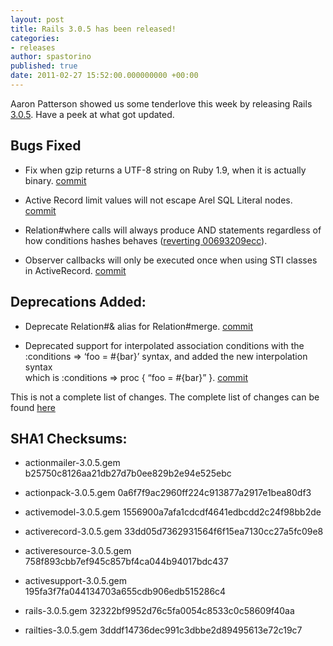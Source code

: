 ```yaml
---
layout: post
title: Rails 3.0.5 has been released!
categories:
- releases
author: spastorino
published: true
date: 2011-02-27 15:52:00.000000000 +00:00
---
```

<p>Aaron Patterson showed us some tenderlove this week by releasing Rails <a href="http://rubygems.org/gems/rails/versions/3.0.5">3.0.5</a>. Have a peek at what got updated.</p>
<h2>Bugs Fixed</h2>
<ul>
	<li>Fix when gzip returns a <span class="caps">UTF</span>-8 string on Ruby 1.9, when it is actually binary. <a href="https://github.com/rails/rails/commit/31690ea8b3420aea4ea4427e1599665d093c974f">commit</a></li>
</ul>
<ul>
	<li>Active Record limit values will not escape Arel <span class="caps">SQL</span> Literal nodes. <a href="https://github.com/rails/rails/commit/7530c5224c77202d62f44a26ae5036d1dc00f579">commit</a></li>
</ul>
<ul>
	<li>Relation#where calls will always produce <span class="caps">AND</span> statements regardless of how conditions hashes behaves (<a href="https://github.com/rails/rails/commit/41c35abed778a7a03e7a9c14009321cd6bc11c26">reverting 00693209ecc</a>).</li>
</ul>
<ul>
	<li>Observer callbacks will only be executed once when using <span class="caps">STI</span> classes in ActiveRecord. <a href="https://github.com/rails/rails/commit/ee491b064bff126a67600d694511986b8636d47b">commit</a></li>
</ul>
<h2>Deprecations Added:</h2>
<ul>
	<li>Deprecate Relation#&amp; alias for Relation#merge. <a href="https://github.com/rails/rails/commit/66003f596452aba927312c4218dfc8d408166d54">commit</a></li>
</ul>
<ul>
	<li>Deprecated support for interpolated association conditions with the<br />
   :conditions =&gt; &#8216;foo = #{bar}&#8217; syntax, and added the new interpolation syntax<br />
   which is :conditions =&gt; proc { &#8220;foo = #{bar}&#8221; }. <a href="https://github.com/rails/rails/commit/756e70cb4492ded56b72b1601da7d198eaf7b840">commit</a></li>
</ul>
<p>This is not a complete list of changes.  The complete list of changes can be<br />
found <a href="https://github.com/rails/rails/compare/v3.0.4...v3.0.5">here</a></p>
<h2>SHA1 Checksums:</h2>
<ul>
	<li>actionmailer-3.0.5.gem b25750c8126aa21db27d7b0ee829b2e94e525ebc</li>
</ul>
<ul>
	<li>actionpack-3.0.5.gem 0a6f7f9ac2960ff224c913877a2917e1bea80df3</li>
</ul>
<ul>
	<li>activemodel-3.0.5.gem 1556900a7afa1cdcdf4641edbcdd2c24f98bb2de</li>
</ul>
<ul>
	<li>activerecord-3.0.5.gem 33dd05d7362931564f6f15ea7130cc27a5fc09e8</li>
</ul>
<ul>
	<li>activeresource-3.0.5.gem 758f893cbb7ef945c857bf4ca044b94017bdc437</li>
</ul>
<ul>
	<li>activesupport-3.0.5.gem 195fa3f7fa044134703a655cdb906edb515286c4</li>
</ul>
<ul>
	<li>rails-3.0.5.gem 32322bf9952d76c5fa0054c8533c0c58609f40aa</li>
</ul>
<ul>
	<li>railties-3.0.5.gem 3dddf14736dec991c3dbbe2d89495613e72c19c7</li>
</ul>